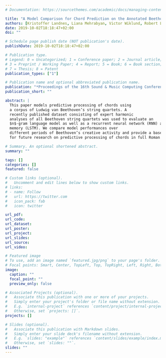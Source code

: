 ```yaml
---
# Documentation: https://sourcethemes.com/academic/docs/managing-content/

title: "A Model Comparison for Chord Prediction on the Annotated Beethoven Corpus"
authors: [Kristoffer Landnes, Liana Mehrabyan, Victor Wiklund, Robert Lieck, Fabian C. Moss, Martin Rohrmeier]
date: 2019-10-02T18:18:47+02:00
doi: ""

# Schedule page publish date (NOT publication's date).
publishDate: 2019-10-02T18:18:47+02:00

# Publication type.
# Legend: 0 = Uncategorized; 1 = Conference paper; 2 = Journal article;
# 3 = Preprint / Working Paper; 4 = Report; 5 = Book; 6 = Book section;
# 7 = Thesis; 8 = Patent
publication_types: ["1"]

# Publication name and optional abbreviated publication name.
publication: "*Proceedings of the 16th Sound & Music Computing Conference (SMC 2019)*"
publication_short: ""

abstract: |
  This paper models predictive processing of chords using
  a corpus of Ludwig van Beethoven’s string quartets. A
  recently published dataset consisting of expert harmonic
  analyses of all Beethoven string quartets was used to evaluate an 
  $n$-gram language model as well as a recurrent neural network (RNN) architecture based on long-short-term
  memory (LSTM). We compare model performances over
  different periods of Beethoven’s creative activity and provide a baseline 
  for future research on predictive processing of chords in full Roman numeral representation on this dataset

# Summary. An optional shortened abstract.
summary: ""

tags: []
categories: []
featured: false

# Custom links (optional).
#   Uncomment and edit lines below to show custom links.
# links:
# - name: Follow
#   url: https://twitter.com
#   icon_pack: fab
#   icon: twitter

url_pdf:
url_code:
url_dataset:
url_poster:
url_project:
url_slides:
url_source:
url_video:

# Featured image
# To use, add an image named `featured.jpg/png` to your page's folder.
# Focal points: Smart, Center, TopLeft, Top, TopRight, Left, Right, BottomLeft, Bottom, BottomRight.
image:
  caption: ""
  focal_point: ""
  preview_only: false

# Associated Projects (optional).
#   Associate this publication with one or more of your projects.
#   Simply enter your project's folder or file name without extension.
#   E.g. `internal-project` references `content/project/internal-project/index.md`.
#   Otherwise, set `projects: []`.
projects: []

# Slides (optional).
#   Associate this publication with Markdown slides.
#   Simply enter your slide deck's filename without extension.
#   E.g. `slides: "example"` references `content/slides/example/index.md`.
#   Otherwise, set `slides: ""`.
slides: ""
---
```

